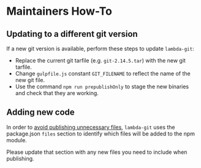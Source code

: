 # Maintainers How-To

## Updating to a different git version

If a new git version is available, perform these steps to update `lambda-git`:

- Replace the current git tarfile (e.g. `git-2.14.5.tar`) with the new git tarfile.
- Change `gulpfile.js` constant `GIT_FILENAME` to reflect the name of the new git file.
- Use the command `npm run prepublishOnly` to stage the new binaries and check that they are working.

## Adding new code

In order to [avoid publishing unnecessary files](https://blog.npmjs.org/post/165769683050/publishing-what-you-mean-to-publish), `lambda-git` uses the package.json `files` section to identify which files will be added to the npm module.

Please update that section with any new files you need to include when publishing.
